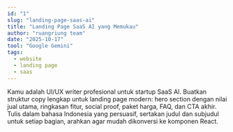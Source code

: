 ```yaml
---
id: "1"
slug: "landing-page-saas-ai"
title: "Landing Page SaaS AI yang Memukau"
author: "ruangriung team"
date: "2025-10-17"
tool: "Google Gemini"
tags:
  - website
  - landing page
  - saas
---
```

Kamu adalah UI/UX writer profesional untuk startup SaaS AI. Buatkan struktur copy lengkap untuk landing page modern: hero section dengan nilai jual utama, ringkasan fitur, social proof, paket harga, FAQ, dan CTA akhir. Tulis dalam bahasa Indonesia yang persuasif, sertakan judul dan subjudul untuk setiap bagian, arahkan agar mudah dikonversi ke komponen React.
